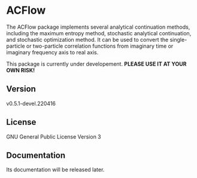 # ACFlow
 
The ACFlow package implements several analytical continuation methods, including the maximum entropy method, stochastic analytical continuation, and stochastic optimization method. It can be used to convert the single-particle or two-particle correlation functions from imaginary time or imaginary frequency axis to real axis.

This package is currently under developement. **PLEASE USE IT AT YOUR OWN RISK!**

## Version

v0.5.1-devel.220416

## License

GNU General Public License Version 3

## Documentation

Its documentation will be released later.